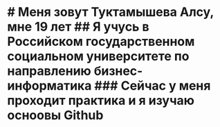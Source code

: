 # # Меня зовут Туктамышева Алсу, мне 19 лет ## Я учусь в Российском государственном социальном университете по направлению бизнес-информатика ### Сейчас у меня проходит практика и я изучаю осноовы Github